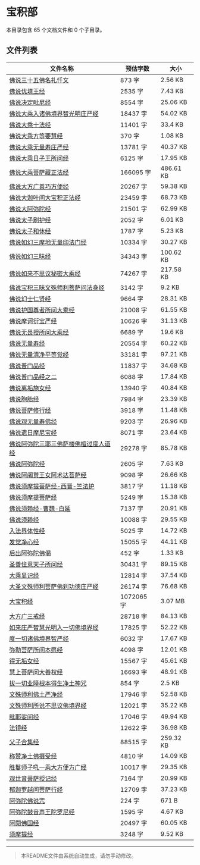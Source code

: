 # 宝积部

本目录包含 65 个文档文件和 0 个子目录。

## 文件列表

| 文件名称 | 预估字数 | 大小 |
|---------|---------|------|
| [佛说三十五佛名礼忏文](佛藏/大藏经/经藏/宝积部/佛说三十五佛名礼忏文.md) | 873 字 | 2.56 KB |
| [佛说优填王经](佛藏/大藏经/经藏/宝积部/佛说优填王经.md) | 2535 字 | 7.43 KB |
| [佛说决定毗尼经](佛藏/大藏经/经藏/宝积部/佛说决定毗尼经.md) | 8554 字 | 25.06 KB |
| [佛说大乘入诸佛境界智光明庄严经](佛藏/大藏经/经藏/宝积部/佛说大乘入诸佛境界智光明庄严经.md) | 18437 字 | 54.02 KB |
| [佛说大乘十法经](佛藏/大藏经/经藏/宝积部/佛说大乘十法经.md) | 11401 字 | 33.4 KB |
| [佛说大乘方等要慧经](佛藏/大藏经/经藏/宝积部/佛说大乘方等要慧经.md) | 370 字 | 1.08 KB |
| [佛说大乘无量寿庄严经](佛藏/大藏经/经藏/宝积部/佛说大乘无量寿庄严经.md) | 13781 字 | 40.37 KB |
| [佛说大乘日子王所问经](佛藏/大藏经/经藏/宝积部/佛说大乘日子王所问经.md) | 6125 字 | 17.95 KB |
| [佛说大乘菩萨藏正法经](佛藏/大藏经/经藏/宝积部/佛说大乘菩萨藏正法经.md) | 166095 字 | 486.61 KB |
| [佛说大方广善巧方便经](佛藏/大藏经/经藏/宝积部/佛说大方广善巧方便经.md) | 20267 字 | 59.38 KB |
| [佛说大迦叶问大宝积正法经](佛藏/大藏经/经藏/宝积部/佛说大迦叶问大宝积正法经.md) | 23459 字 | 68.73 KB |
| [佛说大阿弥陀经](佛藏/大藏经/经藏/宝积部/佛说大阿弥陀经.md) | 21501 字 | 62.99 KB |
| [佛说太子刷护经](佛藏/大藏经/经藏/宝积部/佛说太子刷护经.md) | 2052 字 | 6.01 KB |
| [佛说太子和休经](佛藏/大藏经/经藏/宝积部/佛说太子和休经.md) | 1787 字 | 5.23 KB |
| [佛说如幻三摩地无量印法门经](佛藏/大藏经/经藏/宝积部/佛说如幻三摩地无量印法门经.md) | 10334 字 | 30.27 KB |
| [佛说如幻三昧经](佛藏/大藏经/经藏/宝积部/佛说如幻三昧经.md) | 34343 字 | 100.62 KB |
| [佛说如来不思议秘密大乘经](佛藏/大藏经/经藏/宝积部/佛说如来不思议秘密大乘经.md) | 74267 字 | 217.58 KB |
| [佛说宝积三昧文殊师利菩萨问法身经](佛藏/大藏经/经藏/宝积部/佛说宝积三昧文殊师利菩萨问法身经.md) | 3142 字 | 9.2 KB |
| [佛说幻士仁贤经](佛藏/大藏经/经藏/宝积部/佛说幻士仁贤经.md) | 9664 字 | 28.31 KB |
| [佛说护国尊者所问大乘经](佛藏/大藏经/经藏/宝积部/佛说护国尊者所问大乘经.md) | 21008 字 | 61.55 KB |
| [佛说摩诃衍宝严经](佛藏/大藏经/经藏/宝积部/佛说摩诃衍宝严经.md) | 10626 字 | 31.13 KB |
| [佛说无畏授所问大乘经](佛藏/大藏经/经藏/宝积部/佛说无畏授所问大乘经.md) | 6689 字 | 19.6 KB |
| [佛说无量寿经](佛藏/大藏经/经藏/宝积部/佛说无量寿经.md) | 20554 字 | 60.22 KB |
| [佛说无量清净平等觉经](佛藏/大藏经/经藏/宝积部/佛说无量清净平等觉经.md) | 33181 字 | 97.21 KB |
| [佛说普门品经](佛藏/大藏经/经藏/宝积部/佛说普门品经.md) | 11837 字 | 34.68 KB |
| [佛说普门品经之二](佛藏/大藏经/经藏/宝积部/佛说普门品经之二.md) | 6088 字 | 17.84 KB |
| [佛说离垢施女经](佛藏/大藏经/经藏/宝积部/佛说离垢施女经.md) | 13940 字 | 40.84 KB |
| [佛说胞胎经](佛藏/大藏经/经藏/宝积部/佛说胞胎经.md) | 7984 字 | 23.39 KB |
| [佛说菩萨修行经](佛藏/大藏经/经藏/宝积部/佛说菩萨修行经.md) | 3918 字 | 11.48 KB |
| [佛说观无量寿佛经](佛藏/大藏经/经藏/宝积部/佛说观无量寿佛经.md) | 9203 字 | 26.96 KB |
| [佛说遗日摩尼宝经](佛藏/大藏经/经藏/宝积部/佛说遗日摩尼宝经.md) | 8071 字 | 23.64 KB |
| [佛说阿弥陀三耶三佛萨楼佛檀过度人道经](佛藏/大藏经/经藏/宝积部/佛说阿弥陀三耶三佛萨楼佛檀过度人道经.md) | 29278 字 | 85.78 KB |
| [佛说阿弥陀经](佛藏/大藏经/经藏/宝积部/佛说阿弥陀经.md) | 2605 字 | 7.63 KB |
| [佛说阿阇贳王女阿术达菩萨经](佛藏/大藏经/经藏/宝积部/佛说阿阇贳王女阿术达菩萨经.md) | 9098 字 | 26.66 KB |
| [佛说须摩提菩萨经-西晋-竺法护](佛藏/大藏经/经藏/宝积部/佛说须摩提菩萨经-西晋-竺法护.md) | 3817 字 | 11.18 KB |
| [佛说须摩提菩萨经](佛藏/大藏经/经藏/宝积部/佛说须摩提菩萨经.md) | 5249 字 | 15.38 KB |
| [佛说须赖经-曹魏-白延](佛藏/大藏经/经藏/宝积部/佛说须赖经-曹魏-白延.md) | 7137 字 | 20.91 KB |
| [佛说须赖经](佛藏/大藏经/经藏/宝积部/佛说须赖经.md) | 10088 字 | 29.55 KB |
| [入法界体性经](佛藏/大藏经/经藏/宝积部/入法界体性经.md) | 5025 字 | 14.72 KB |
| [发觉净心经](佛藏/大藏经/经藏/宝积部/发觉净心经.md) | 15055 字 | 44.11 KB |
| [后出阿弥陀佛偈](佛藏/大藏经/经藏/宝积部/后出阿弥陀佛偈.md) | 452 字 | 1.33 KB |
| [圣善住意天子所问经](佛藏/大藏经/经藏/宝积部/圣善住意天子所问经.md) | 30431 字 | 89.15 KB |
| [大乘显识经](佛藏/大藏经/经藏/宝积部/大乘显识经.md) | 12814 字 | 37.54 KB |
| [大圣文殊师利菩萨佛刹功德庄严经](佛藏/大藏经/经藏/宝积部/大圣文殊师利菩萨佛刹功德庄严经.md) | 26174 字 | 76.68 KB |
| [大宝积经](佛藏/大藏经/经藏/宝积部/大宝积经.md) | 1072065 字 | 3.07 MB |
| [大方广三戒经](佛藏/大藏经/经藏/宝积部/大方广三戒经.md) | 28718 字 | 84.13 KB |
| [如来庄严智慧光明入一切佛境界经](佛藏/大藏经/经藏/宝积部/如来庄严智慧光明入一切佛境界经.md) | 17825 字 | 52.22 KB |
| [度一切诸佛境界智严经](佛藏/大藏经/经藏/宝积部/度一切诸佛境界智严经.md) | 6032 字 | 17.67 KB |
| [弥勒菩萨所问本愿经](佛藏/大藏经/经藏/宝积部/弥勒菩萨所问本愿经.md) | 4098 字 | 12.01 KB |
| [得无垢女经](佛藏/大藏经/经藏/宝积部/得无垢女经.md) | 15567 字 | 45.61 KB |
| [慧上菩萨问大善权经](佛藏/大藏经/经藏/宝积部/慧上菩萨问大善权经.md) | 16693 字 | 48.91 KB |
| [拔一切业障根本得生净土神咒](佛藏/大藏经/经藏/宝积部/拔一切业障根本得生净土神咒.md) | 854 字 | 2.5 KB |
| [文殊师利佛土严净经](佛藏/大藏经/经藏/宝积部/文殊师利佛土严净经.md) | 17946 字 | 52.58 KB |
| [文殊师利所说不思议佛境界经](佛藏/大藏经/经藏/宝积部/文殊师利所说不思议佛境界经.md) | 12021 字 | 35.22 KB |
| [毗耶娑问经](佛藏/大藏经/经藏/宝积部/毗耶娑问经.md) | 17046 字 | 49.94 KB |
| [法镜经](佛藏/大藏经/经藏/宝积部/法镜经.md) | 12622 字 | 36.98 KB |
| [父子合集经](佛藏/大藏经/经藏/宝积部/父子合集经.md) | 88515 字 | 259.32 KB |
| [称赞净土佛摄受经](佛藏/大藏经/经藏/宝积部/称赞净土佛摄受经.md) | 4810 字 | 14.09 KB |
| [胜鬘师子吼一乘大方便方广经](佛藏/大藏经/经藏/宝积部/胜鬘师子吼一乘大方便方广经.md) | 10017 字 | 29.35 KB |
| [观世音菩萨授记经](佛藏/大藏经/经藏/宝积部/观世音菩萨授记经.md) | 7164 字 | 20.99 KB |
| [郁迦罗越问菩萨行经](佛藏/大藏经/经藏/宝积部/郁迦罗越问菩萨行经.md) | 12709 字 | 37.23 KB |
| [阿弥陀佛说咒](佛藏/大藏经/经藏/宝积部/阿弥陀佛说咒.md) | 224 字 | 671 B |
| [阿弥陀鼓音声王陀罗尼经](佛藏/大藏经/经藏/宝积部/阿弥陀鼓音声王陀罗尼经.md) | 1595 字 | 4.67 KB |
| [阿閦佛国经](佛藏/大藏经/经藏/宝积部/阿閦佛国经.md) | 20497 字 | 60.05 KB |
| [须摩提经](佛藏/大藏经/经藏/宝积部/须摩提经.md) | 3248 字 | 9.52 KB |

---

> 本README文件由系统自动生成，请勿手动修改。
